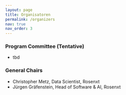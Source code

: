 ```yaml
---
layout: page
title: Organisatoren
permalink: /organizers
nav: true
nav_order: 3
---
```


### Program Committee (Tentative)

* tbd

### General Chairs
* Christopher Metz, Data Scientist, Rosenxt
* Jürgen Gräfenstein, Head of Software & AI, Rosenxt